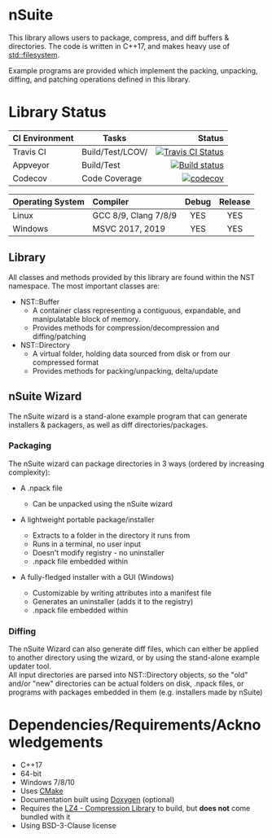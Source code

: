 # nSuite

This library allows users to package, compress, and diff buffers & directories. 
The code is written in C++17, and makes heavy use of [std::filesystem](https://en.cppreference.com/w/cpp/header/filesystem).

Example programs are provided which implement the packing, unpacking, diffing, and patching operations defined in this library.

# Library Status

| CI Environment   | Tasks            |Status |
|------------------|------------------|-------:|
| Travis CI        | Build/Test/LCOV/ | [![Travis CI Status](https://travis-ci.com/Yattabyte/nSuite.svg?branch=beta)](https://travis-ci.com/Yattabyte/nSuite) |
| Appveyor         | Build/Test       | [![Build status](https://ci.appveyor.com/api/projects/status/7gheavgnj8cooyxx/branch/beta?svg=true)](https://ci.appveyor.com/project/Yattabyte/nsuite/branch/beta) |
| Codecov          | Code Coverage    | [![codecov](https://codecov.io/gh/Yattabyte/nSuite/branch/beta/graph/badge.svg)](https://codecov.io/gh/Yattabyte/nSuite) |


| Operating System | Compiler             | Debug | Release |
|------------------|:---------------------|:-----:|:-------:|
| Linux            | GCC 8/9, Clang 7/8/9 |  YES  |   YES   |
| Windows          | MSVC 2017, 2019      |  YES  |   YES   |


## Library
All classes and methods provided by this library are found within the NST namespace. The most important classes are:
  - NST::Buffer
    - A container class representing a contiguous, expandable, and manipulatable block of memory.
	- Provides methods for compression/decompression and diffing/patching
  - NST::Directory
    - A virtual folder, holding data sourced from disk or from our compressed format
	- Provides methods for packing/unpacking, delta/update


## nSuite Wizard
The nSuite wizard is a stand-alone example program that can generate installers & packagers, as well as diff directories/packages.


### Packaging
The nSuite wizard can package directories in 3 ways (ordered by increasing complexity):
- A .npack file
  - Can be unpacked using the nSuite wizard

- A lightweight portable package/installer
  - Extracts to a folder in the directory it runs from
  - Runs in a terminal, no user input
  - Doesn't modify registry - no uninstaller
  - .npack file embedded within

- A fully-fledged installer with a GUI (Windows)
  - Customizable by writing attributes into a manifest file
  - Generates an uninstaller (adds it to the registry)
  - .npack file embedded within
  

### Diffing
The nSuite Wizard can also generate diff files, which can either be applied to another directory using the wizard, or by using the stand-alone example updater tool.  
All input directories are parsed into NST::Directory objects, so the "old" and/or "new" directories can be actual folders on disk, .npack files, or programs with packages embedded in them (e.g. installers made by nSuite)


# Dependencies/Requirements/Acknowledgements
 - C++17
 - 64-bit
 - Windows 7/8/10
 - Uses [CMake](https://cmake.org/)
 - Documentation built using [Doxygen](http://www.doxygen.nl/index.html) (optional)
 - Requires the [LZ4 - Compression Library](https://github.com/lz4/lz4) to build, but **does not** come bundled with it
 - Using BSD-3-Clause license
